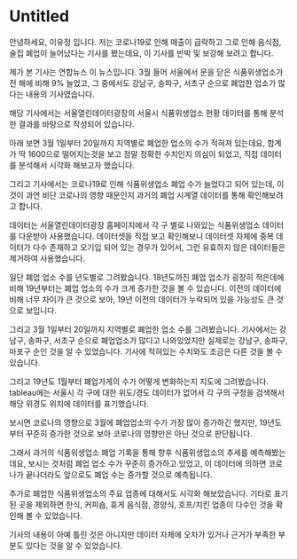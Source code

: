 # Untitled

안녕하세요, 이유정 입니다. 저는 코로나19로 인해 매출이 급락하고 그로 인해 음식점, 술집 폐업이 늘어났다는 기사를 봤는데요, 이 기사를 반박 및 보강해 보려고 합니다.

제가 본 기사는 연합뉴스 이 뉴스입니다. 3월 들어 서울에서 문을 닫은 식품위생업소가 전 해에 비해 9% 늘었고, 그 중에서도 강남구, 송파구, 서초구 순으로 폐업한 업소가 많다는 내용의 기사였습니다.

해당 기사에서는 서울열린데이터광장의 서울시 식품위생업소 현황 데이터를 통해 분석한 결과를 바탕으로 작성되어 있습니다.

아래 보면 3월 1일부터 20일까지 지역별로 폐업한 업소의 수가 적혀져 있는데요, 합계가 딱 1600으로 떨어지는것을 보고 정말 정확한 수치인지 의심이 되었고, 직접 데이터를 분석해서 시각화 해보고자 했습니다.

그리고 기사에서는 코로나19로 인해 식품위생업소 폐업 수가 늘었다고 되어 있는데, 이것이 과연 비단 코로나의 영향 때문인지 과거의 폐업 시계열 데이터를 통해 확인해보려고 합니다.

데이터는 서울열린데이터광장 홈페이지에서 각 구 별로 나와있는 식품위생업소 데이터를 다운받아 사용했습니다. 데이터셋을 직접 보고 확인해보니 데이터셋 자체에 중복 데이터가 다수 존재하고 오기입 되어 있는 경우가 있어서, 그런 유효하지 않은 데이터들은 제거하여 사용했습니다.

일단 폐업 업소 수를 년도별로 그려봤습니다. 18년도까진 폐업 업소가 굉장히 적은데에 비해 19년부터는 폐업 업소의 수가 크게 증가한 것을 볼 수 있습니다. 이전의 데이터에 비해 너무 차이가 큰 것으로 보아, 19년 이전의 데이터가 누락되어 있을 가능성도 큰 것으로 보입니다.

그리고 3월 1일부터 20일까지 지역별로 폐업한 업소 수를 그려봤습니다. 기사에서는 강남구, 송파구, 서초구 순으로 폐업업소가 많다고 나와있었지만 실제로는 강남구, 송파구, 마포구 순인 것을 알 수 있었습니다. 기사에 적혀있는 수치와도 조금은 다른 것을 볼 수 있습니다.

그리고 19년도 1월부터 폐업가게의 수가 어떻게 변화하는지 지도에 그려봤습니다. tableau에는 서울시 각 구에 대한 위도/경도 데이터가 없어서 각 구의 구청을 검색해서 해당 위경도 위치에 데이터를 표기했습니다.

보시면 코로나의 영향으로 3월에 폐업업소의 수가 가장 많이 증가하긴 했지만, 19년도부터 꾸준히 증가한 것으로 보아 코로나의 영향만은 아닌 것으로 판단됩니다.

그래서 과거의 식품위생업소 폐업 기록을 통해 향후 식품위생업소의 추세를 예측해봤는데요, 보시는 것처럼 폐업 업소 수가 꾸준히 증가하고 있었고, 이 데이터에 의하면 코로나가 끝나더라도 앞으로도 폐업 수는 증가할 것으로 예측됩니다.

추가로 폐업한 식품위생업소의 주요 업종에 대해서도 시각화 해보았습니다. 기타로 표기된 곳을 제외하면 한식, 커피숍, 휴게 음식점, 경양식, 호프/치킨 업종이 다수인 것을 확인해 볼 수 있었습니다.

기사의 내용이 아예 틀린 것은 아니지만 데이터 자체에 오차가 있거나 근거가 부족한 부분도 있다는 것을 알 수 있었습니다.


